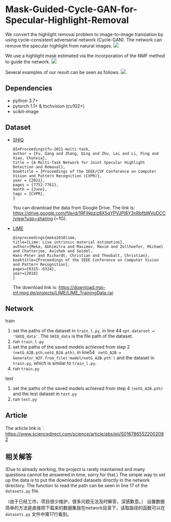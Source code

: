 # Mask-Guided-Cycle-GAN-for-Specular-Highlight-Removal

We convert the highlight removal problem to image-to-image translation by using cycle-consistent adversarial network (Cycle-GAN). The network can remove the specular highlight from natural images.
![](https://github.com/hootoon/Mask-Guided-Cycle-GAN-for-Specular-Highlight-Removal/blob/main/image/network.png)


We use a highlight mask estimated via the incorporation of the NMF method to guide the network.
![](https://github.com/hootoon/Mask-Guided-Cycle-GAN-for-Specular-Highlight-Removal/blob/main/image/NMF.png)


Several examples of our result can be seen as follows.
![](https://github.com/hootoon/Mask-Guided-Cycle-GAN-for-Specular-Highlight-Removal/blob/main/image/result.png)


## Dependencies

- python 3.7+
- pytorch 1.1+ & tochvision (cu102+)
- scikit-image

## Dataset

- [SHIQ](https://github.com/fu123456/SHIQ)

  ```
  @InProceedings{fu-2021-multi-task,
  author = {Fu, Gang and Zhang, Qing and Zhu, Lei and Li, Ping and Xiao, Chunxia},
  title = {A Multi-Task Network for Joint Specular Highlight Detection and Removal},
  booktitle = {Proceedings of the IEEE/CVF Conference on Computer Vision and Pattern Recognition (CVPR)},
  year = {2021},
  pages = {7752-7761},
  month = {June},
  tags = {CVPR},
  }
  ```
  You can download the data from Google Drive. The link is: https://drive.google.com/file/d/1RFiNpziz8X5qYPVJPl8Y3nRbfbWVoDCC/view?usp=sharing (~1G).

- [LIME](https://vcai.mpi-inf.mpg.de/projects/LIME/)
  ```
  @inproceedings{meka2018lime,
  title={Lime: Live intrinsic material estimation},
  author={Meka, Abhimitra and Maximov, Maxim and Zollhoefer, Michael and Chatterjee, Avishek and Seidel, 
  Hans-Peter and Richardt, Christian and Theobalt, Christian},
  booktitle={Proceedings of the IEEE Conference on Computer Vision and Pattern Recognition},
  pages={6315--6324},
  year={2018}
  }
  ```
  The download link is: https://download.mpi-inf.mpg.de/projects/LIME/LIME_TrainingData.rar

## Network

train

1. set the paths of the dataset in `train_l.py`, in line 44   `opt.dataroot = 'SHIQ_data'`. The `SHIQ_data` is the file path of the dataset.
2. run `train_l.py`
3. set the paths of the saved models achieved from step 2 `(netG_A2B.pth,netG_B2A.pth)`, in line54 ` netG_A2B = Generator_H2F.from_file('model/netG_A2B.pth')` and the dataset in `train.py`, which is similar to `train_l.py`.
4. run `train.py`

test

1. set the paths of the saved models achieved from step 4 `(netG_A2B.pth)` and the test dataset in `test.py`
2. run `test.py`

## Article
The article link is： https://www.sciencedirect.com/science/article/abs/pii/S0167865522002082

## 相关解答
(Due to already working, the project is rarely maintained and many questions cannot be answered in time, sorry for that.)
The simple way to set up the data is to put the downloaded datasets directly in the network directory. The function to read the path can be seen in line 17 of the `datasets.py` file.

（由于已经工作，项目很少维护，很多问题无法及时解答，深感歉意。）
设置数据简单的方法是直接把下载来的数据集放在network目录下，读取路径的函数可以在 `datasets.py` 文件中第17行看到。
